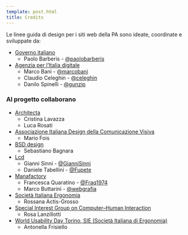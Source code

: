 ```yaml
---
template: post.html
title: Credits
---
```


Le linee guida di design per i siti web della PA
sono ideate, coordinate e sviluppate da:

- [Governo italiano](http://www.governo.it)
  - Paolo Barberis - [@paolobarberis](https://github.com/paolobarberis)
- [Agenzia per l’Italia digitale](http://www.agid.gov.it)
  - Marco Bani - [@marcobani](https://github.com/marcobani)
  - Claudio Celeghin - [@celeghin](https://github.com/celeghin)
  - Danilo Spinelli - [@gunzip](https://github.com/gunzip)

### Al progetto collaborano

- [Architecta](http://www.architecta.it)
  - Cristina Lavazza
  - Luca Rosati
- [Associazione Italiana Design della Comunicazione Visiva](http://www.aiap.it)
  - Mario Fois
- [BSD design](http://www.bsdesign.eu)
  - Sebastiano Bagnara
- [Lcd](http://lcd.it)
  - Gianni Sinni - [@GianniSinni](https://github.com/GianniSinni)
  - Daniele Tabellini - [@Fupete](https://github.com/Fupete)
- [Manafactory](http://www.manafactory.it)
  - Francesca Quaratino - [@Fraq1974](https://github.com/Fraq1974)
  - Marco Buttarini - [@webgrafia](https://github.com/webgrafia)
- [Società Italiana Ergonomia](http://www.societadiergonomia.it)
  - Rossana Actis-Grosso
- [Special Interest Group on Computer–Human Interaction](http://sigchitaly.eu/)
  - Rosa Lanzillotti
- [World Usability Day Torino, SIE (Società Italiana di Ergonomia)](http://www.wudrome.it/)
  - Antonella Frisiello
